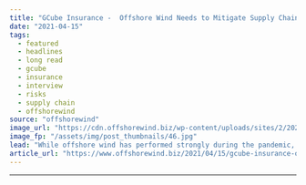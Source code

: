 ```yaml
---
title: "GCube Insurance -  Offshore Wind Needs to Mitigate Supply Chain Risks to Ensure Longevity of Sector"
date: "2021-04-15"
tags: 
  - featured
  - headlines
  - long read
  - gcube
  - insurance
  - interview
  - risks
  - supply chain
  - offshorewind
source: "offshorewind"
image_url: "https://cdn.offshorewind.biz/wp-content/uploads/sites/2/2021/04/15104002/TenneT_archive.jpg"
image_fp: "/assets/img/post_thumbnails/46.jpg"
lead: "While offshore wind has performed strongly during the pandemic, continuing with next to no"
article_url: "https://www.offshorewind.biz/2021/04/15/gcube-insurance-offshore-wind-needs-to-mitigate-supply-chain-risks-to-ensure-longevity-of-sector/"
---
```


---
